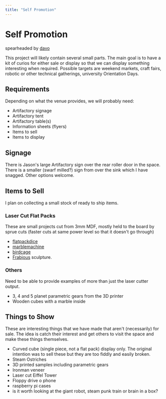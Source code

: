 ```yaml
---
title: "Self Promotion"
---
```

# Self Promotion

spearheaded by [davo](/user/davo)

This project will likely contain several small parts. The main goal is to have a kit of curios for either sale or display so that we can display something interesting when required. Possible targets are weekend markets, craft fairs, robotic or other technical gatherings, university Orientation Days.

## Requirements

Depending on what the venue provides, we will probably need:

-   Artifactory signage
-   Artifactory tent
-   Artifactory table(s)
-   Information sheets (flyers)
-   Items to sell
-   Items to display

## Signage

There is Jason's large Artifactory sign over the rear roller door in the space. There is a smaller (swarf milled?) sign from over the sink which I have snagged. Other options welcome.

## Items to Sell

I plan on collecting a small stock of ready to ship items.

### Laser Cut Flat Packs

These are small projects cut from 3mm MDF, mostly held to the board by sprue cuts (faster cuts at same power level so that it doesn't go through)

-   [flatpackdice](/projects/flatpackdice)
-   [marblemachine](/projects/marblemachine)
-   [birdcage](/projects/birdcage)
-   [Frabjous](/projects/frabjous) sculpture.

### Others

Need to be able to provide examples of more than just the laser cutter output.

-   3, 4 and 5 planet parametric gears from the 3D printer
-   Wooden cubes with a marble inside

## Things to Show

These are interesting things that we have made that aren't (necessarily) for sale. The idea is catch their interest and get others to visit the space and make these things themselves.

-   Curved cube (single piece, not a flat pack) display only. The original intention was to sell these but they are too fiddly and easily broken.
-   Steam Ostriches
-   3D printed samples including parametric gears
-   Ironman veneer
-   Laser cut Eiffel Tower
-   Floppy drive o phone
-   raspberry pi cases
-   is it worth looking at the giant robot, steam punk train or brain in a box?
